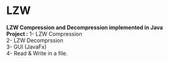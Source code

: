# LZW
<b> LZW Compression and Decompression implemented in Java</b> </br>
<b>Project :</b> 1- LZW Compression </br>
          2- LZW Decomprssion </br>
          3- GUI (JavaFx) </br>
          4- Read & Write in a file.
